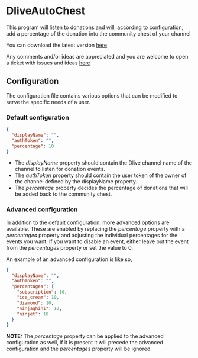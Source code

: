 # DliveAutoChest
This program will listen to donations and will, according to configuration, add a percentage of the donation into the community chest of your channel

You can download the latest version [here](https://github.com/OfficialHisha/DliveAutoChest/releases/latest)

Any comments and/or ideas are appreciated and you are welcome to open a ticket with issues and ideas [here](https://github.com/OfficialHisha/DliveAutoChest/issues)

## Configuration
The configuration file contains various options that can be modified to serve the specific needs of a user.

### Default configuration
```json
{
  "displayName": "",
  "authToken": "",
  "percentage": 10
}
```
* The <i>displayName</i> property should contain the Dlive channel name of the channel to listen for donation events.
* The <i>authToken</i> property should contain the user token of the owner of the channel defined by the displayName property.
* The <i>percentage</i> property decides the percentage of donations that will be added back to the community chest.

### Advanced configuration
In addition to the default configuration, more advanced options are available.
These are enabled by replacing the <i>percentage</i> property with a <i>percentage<b>s</b></i> property and adjusting the individual percentages for the events you want.
If you want to disable an event, either leave out the event from the <i>percentages</i> property or set the value to 0.

An example of an advanced configuration is like so,
```json
{
  "displayName": "",
  "authToken": "",
  "percentages": {
    "subscription": 10,
    "ice_cream": 10,
    "diamond": 10,
    "ninjaghini": 10,
    "ninjet": 10
  }
}
```
<b>NOTE:</b> The <i>percentage</i> property can be applied to the advanced configuration as well, if it is present it will precede the advanced configuration and the <i>percentages</i> property will be ignored.
